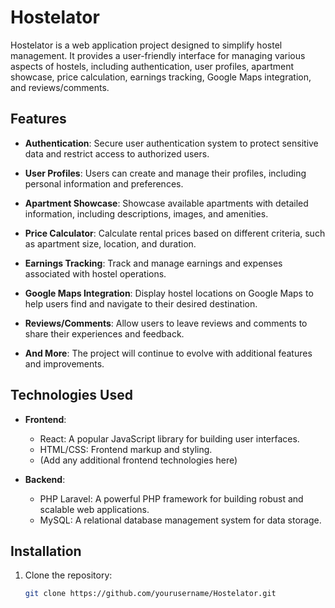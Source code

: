 # Hostelator

Hostelator is a web application project designed to simplify hostel management. It provides a user-friendly interface for managing various aspects of hostels, including authentication, user profiles, apartment showcase, price calculation, earnings tracking, Google Maps integration, and reviews/comments.

## Features

- **Authentication**: Secure user authentication system to protect sensitive data and restrict access to authorized users.

- **User Profiles**: Users can create and manage their profiles, including personal information and preferences.

- **Apartment Showcase**: Showcase available apartments with detailed information, including descriptions, images, and amenities.

- **Price Calculator**: Calculate rental prices based on different criteria, such as apartment size, location, and duration.

- **Earnings Tracking**: Track and manage earnings and expenses associated with hostel operations.

- **Google Maps Integration**: Display hostel locations on Google Maps to help users find and navigate to their desired destination.

- **Reviews/Comments**: Allow users to leave reviews and comments to share their experiences and feedback.

- **And More**: The project will continue to evolve with additional features and improvements.

## Technologies Used

- **Frontend**:
  - React: A popular JavaScript library for building user interfaces.
  - HTML/CSS: Frontend markup and styling.
  - (Add any additional frontend technologies here)

- **Backend**:
  - PHP Laravel: A powerful PHP framework for building robust and scalable web applications.
  - MySQL: A relational database management system for data storage.

## Installation

1. Clone the repository:

   ```bash
   git clone https://github.com/yourusername/Hostelator.git
